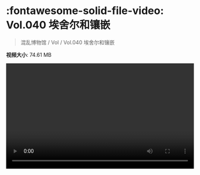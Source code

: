 # :fontawesome-solid-file-video: Vol.040 埃舍尔和镶嵌

> 混乱博物馆 / Vol / Vol.040 埃舍尔和镶嵌

**视频大小**: 74.61 MB

<video id="V-86d2883cfa60ff7e52a307d111ee55be" width="512" height="288" preload="none" playsinline webkit-playsinline></video>